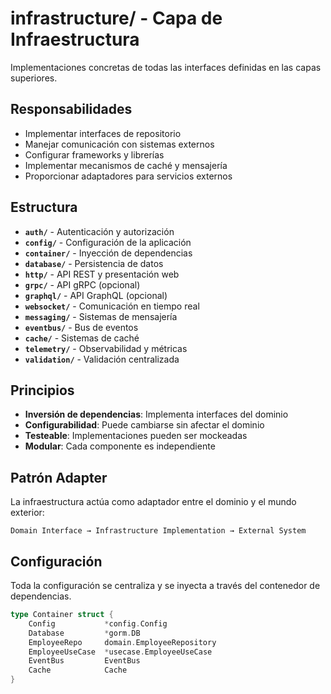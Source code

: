 # infrastructure/ - Capa de Infraestructura

Implementaciones concretas de todas las interfaces definidas en las capas superiores.

## Responsabilidades

- Implementar interfaces de repositorio
- Manejar comunicación con sistemas externos
- Configurar frameworks y librerías
- Implementar mecanismos de caché y mensajería
- Proporcionar adaptadores para servicios externos

## Estructura

- **`auth/`** - Autenticación y autorización
- **`config/`** - Configuración de la aplicación
- **`container/`** - Inyección de dependencias
- **`database/`** - Persistencia de datos
- **`http/`** - API REST y presentación web
- **`grpc/`** - API gRPC (opcional)
- **`graphql/`** - API GraphQL (opcional)
- **`websocket/`** - Comunicación en tiempo real
- **`messaging/`** - Sistemas de mensajería
- **`eventbus/`** - Bus de eventos
- **`cache/`** - Sistemas de caché
- **`telemetry/`** - Observabilidad y métricas
- **`validation/`** - Validación centralizada

## Principios

- **Inversión de dependencias**: Implementa interfaces del dominio
- **Configurabilidad**: Puede cambiarse sin afectar el dominio
- **Testeable**: Implementaciones pueden ser mockeadas
- **Modular**: Cada componente es independiente

## Patrón Adapter

La infraestructura actúa como adaptador entre el dominio y el mundo exterior:

```
Domain Interface → Infrastructure Implementation → External System
```

## Configuración

Toda la configuración se centraliza y se inyecta a través del contenedor de dependencias.

```go
type Container struct {
    Config           *config.Config
    Database         *gorm.DB
    EmployeeRepo     domain.EmployeeRepository
    EmployeeUseCase  *usecase.EmployeeUseCase
    EventBus         EventBus
    Cache            Cache
}
```
